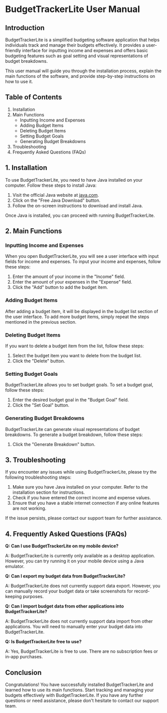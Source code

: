 # BudgetTrackerLite User Manual

## Introduction

BudgetTrackerLite is a simplified budgeting software application that helps individuals track and manage their budgets effectively. It provides a user-friendly interface for inputting income and expenses and offers basic budgeting features such as goal setting and visual representations of budget breakdowns.

This user manual will guide you through the installation process, explain the main functions of the software, and provide step-by-step instructions on how to use it.

## Table of Contents

1. Installation
2. Main Functions
   - Inputting Income and Expenses
   - Adding Budget Items
   - Deleting Budget Items
   - Setting Budget Goals
   - Generating Budget Breakdowns
3. Troubleshooting
4. Frequently Asked Questions (FAQs)

## 1. Installation

To use BudgetTrackerLite, you need to have Java installed on your computer. Follow these steps to install Java:

1. Visit the official Java website at [java.com](https://www.java.com).
2. Click on the "Free Java Download" button.
3. Follow the on-screen instructions to download and install Java.

Once Java is installed, you can proceed with running BudgetTrackerLite.

## 2. Main Functions

### Inputting Income and Expenses

When you open BudgetTrackerLite, you will see a user interface with input fields for income and expenses. To input your income and expenses, follow these steps:

1. Enter the amount of your income in the "Income" field.
2. Enter the amount of your expenses in the "Expense" field.
3. Click the "Add" button to add the budget item.

### Adding Budget Items

After adding a budget item, it will be displayed in the budget list section of the user interface. To add more budget items, simply repeat the steps mentioned in the previous section.

### Deleting Budget Items

If you want to delete a budget item from the list, follow these steps:

1. Select the budget item you want to delete from the budget list.
2. Click the "Delete" button.

### Setting Budget Goals

BudgetTrackerLite allows you to set budget goals. To set a budget goal, follow these steps:

1. Enter the desired budget goal in the "Budget Goal" field.
2. Click the "Set Goal" button.

### Generating Budget Breakdowns

BudgetTrackerLite can generate visual representations of budget breakdowns. To generate a budget breakdown, follow these steps:

1. Click the "Generate Breakdown" button.

## 3. Troubleshooting

If you encounter any issues while using BudgetTrackerLite, please try the following troubleshooting steps:

1. Make sure you have Java installed on your computer. Refer to the installation section for instructions.
2. Check if you have entered the correct income and expense values.
3. Ensure that you have a stable internet connection if any online features are not working.

If the issue persists, please contact our support team for further assistance.

## 4. Frequently Asked Questions (FAQs)

**Q: Can I use BudgetTrackerLite on my mobile device?**

A: BudgetTrackerLite is currently only available as a desktop application. However, you can try running it on your mobile device using a Java emulator.

**Q: Can I export my budget data from BudgetTrackerLite?**

A: BudgetTrackerLite does not currently support data export. However, you can manually record your budget data or take screenshots for record-keeping purposes.

**Q: Can I import budget data from other applications into BudgetTrackerLite?**

A: BudgetTrackerLite does not currently support data import from other applications. You will need to manually enter your budget data into BudgetTrackerLite.

**Q: Is BudgetTrackerLite free to use?**

A: Yes, BudgetTrackerLite is free to use. There are no subscription fees or in-app purchases.

## Conclusion

Congratulations! You have successfully installed BudgetTrackerLite and learned how to use its main functions. Start tracking and managing your budgets effectively with BudgetTrackerLite. If you have any further questions or need assistance, please don't hesitate to contact our support team.